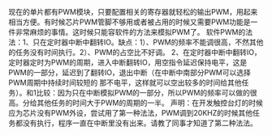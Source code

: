    现在的单片都有PWM模块，只要配置相关的寄存器就轻松的输出PWM，用起来相当方便。有时候芯片PWM管脚不够用或者被占用的时候又需要PWM功能是一件非常麻烦的事情。这时候只能容软件的方法来模拟PWM了。
   软件PWM的法法：1、只在定时器中断中翻转IO。缺点：1）、PWM的频率不能调很高，不然其他的任务没有时间执行。2）、PWM的占空比不好调。
                 2、在定时器中断中翻转IO，定时器定时为PWM的周期，进入中断翻转IO，用空指令延迟保持电平，这是PWM的一部分，延迟到了翻转IO，退出中断（在中断中南部分PWM可以选择PWM周期中持续时间较短的
                 那不电平，这样就可以空出较多的时间给其他任务）。和1比较：因为只在中断模拟PWM的一部分，所以PWM的频率可以做的很高。分给其他任务的时间大于PWM的周期的一半。
  声明：在开发触控台灯的时候应为芯片没有PWM外设，尝试用了第一种法法，PWM调到20KHZ的时候其他任务都没有执行，程序一直在中断里没有出来。请教了同事才知道了第二种法法。
